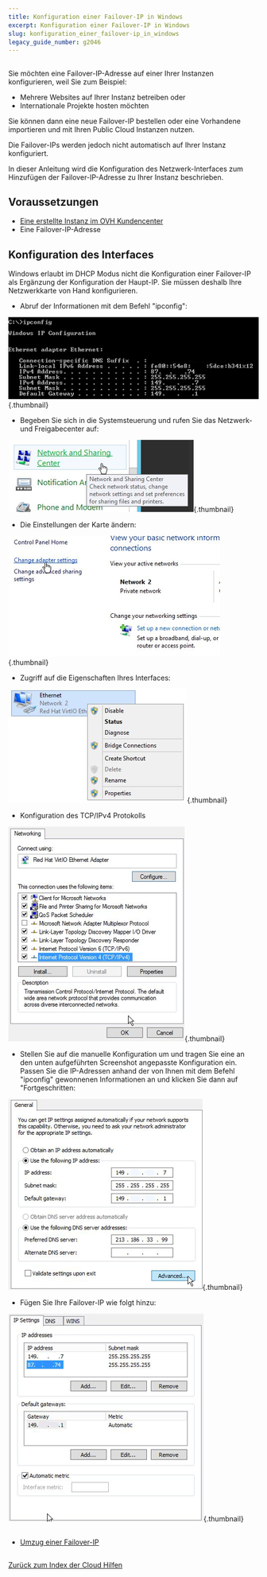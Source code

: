 ```yaml
---
title: Konfiguration einer Failover-IP in Windows
excerpt: Konfiguration einer Failover-IP in Windows
slug: konfiguration_einer_failover-ip_in_windows
legacy_guide_number: g2046
---
```



## 
Sie möchten eine Failover-IP-Adresse auf einer Ihrer Instanzen konfigurieren, weil Sie zum Beispiel:


- Mehrere Websites auf Ihrer Instanz betreiben oder
- Internationale Projekte hosten möchten


Sie können dann eine neue Failover-IP bestellen oder eine Vorhandene importieren und mit Ihren Public Cloud Instanzen nutzen.

Die Failover-IPs werden jedoch nicht automatisch auf Ihrer Instanz konfiguriert. 

In dieser Anleitung wird die Konfiguration des Netzwerk-Interfaces zum Hinzufügen der Failover-IP-Adresse zu Ihrer Instanz beschrieben.


## Voraussetzungen

- [Eine erstellte Instanz im OVH Kundencenter]({legacy}1775)
- Eine Failover-IP-Adresse




## Konfiguration des Interfaces
Windows erlaubt im DHCP Modus nicht die Konfiguration einer Failover-IP als Ergänzung der Konfiguration der Haupt-IP.
Sie müssen deshalb Ihre Netzwerkkarte von Hand konfigurieren.


- Abruf der Informationen mit dem Befehl "ipconfig":



![](images/img_3609.jpg){.thumbnail}

- Begeben Sie sich in die Systemsteuerung und rufen Sie das Netzwerk- und Freigabecenter auf:



![](images/img_3602.jpg){.thumbnail}

- Die Einstellungen der Karte ändern:



![](images/img_3603.jpg){.thumbnail}

- Zugriff auf die Eigenschaften Ihres Interfaces:



![](images/img_3604.jpg){.thumbnail}

- Konfiguration des TCP/IPv4 Protokolls



![](images/img_3605.jpg){.thumbnail}

- Stellen Sie auf die manuelle Konfiguration um und tragen Sie eine an den unten aufgeführten Screenshot angepasste Konfiguration ein. Passen Sie die IP-Adressen anhand der von Ihnen mit dem Befehl "ipconfig" gewonnenen Informationen an und klicken Sie dann auf "Fortgeschritten:



![](images/img_3606.jpg){.thumbnail}

- Fügen Sie Ihre Failover-IP wie folgt hinzu:



![](images/img_3607.jpg){.thumbnail}


## 

- [Umzug einer Failover-IP]({legacy}1890)




## 
[Zurück zum Index der Cloud Hilfen]({legacy}1785)

